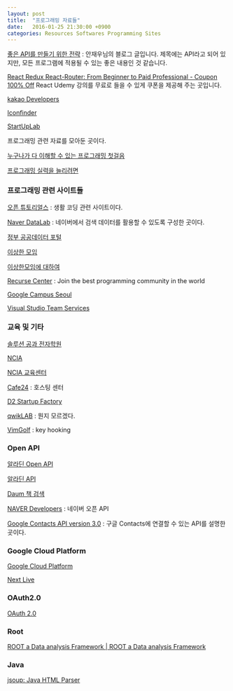 ```yaml
---
layout: post
title:  "프로그래밍 자료들"
date:   2016-01-25 21:30:00 +0900
categories: Resources Softwares Programming Sites
---
```


[좋은 API를 만들기 위한 전략](http://blog.naver.com/saltynut/220731839895) : 안재우님의 블로그 글입니다. 제목에는 API라고 되어 있지만, 모든 프로그램에 적용될 수 있는 좋은 내용인 것 같습니다. 

[React Redux React-Router: From Beginner to Paid Professional - Coupon 100% Off](https://coursehall.com/react-redux-react-router-from-beginner-to-paid-professional-coupon/) React Udemy 강의를 무료로 들을 수 있게 쿠폰을 제공해 주는 곳입니다.

[kakao Developers](https://developers.kakao.com/docs/ios)

[Iconfinder](https://www.iconfinder.com)

[StartUpLab](http://startuplab.co.kr/boards?boardtype=notice)

프로그래밍 관련 자료를 모아둔 곳이다.

[누구나가 다 이해할 수 있는 프로그래밍 첫걸음](http://blog.eairship.kr)

[프로그래밍 실력을 늘리려면](http://jeminency.tistory.com/m/148)

### 프로그래밍 관련 사이트들

[오픈 튜토리얼스](https://www.opentutorials.org) : 생활 코딩 관련 사이트이다.

[Naver DataLab](http://datalab.naver.com) : 네이버에서 검색 데이터를 활용할 수 있도록 구성한 곳이다.

[정부 공공데이터 포털](https://www.data.go.kr/#/L21haW4=)

[이상한 모임](http://blog.weirdx.io)

[이상한모임에 대하여](http://minieetea.com/2015/06/archives/3219)

[Recurse Center](https://www.recurse.com) : Join the best programming community in the world

[Google Campus Seoul](https://www.campus.co/seoul/ko)

[Visual Studio Team Services](https://www.visualstudio.com/ko-kr/products/visual-studio-team-services-vs.aspx)


### 교육 및 기타

[솔루션 공과 전자학원](http://solutionbank.co.kr/curriculum/curriculum04_detail.php?serial_no=27)

[NCIA](http://ncia.kr)

[NCIA 교육센터](http://ncia.kr/edu/)

[Cafe24](http://www.cafe24.com/?controller=product_page&type=server&page=virtual_linux) : 호스팅 센터

[D2 Startup Factory](http://d2startup.com)

[qwikLAB](https://qwiklabs.com/whats_a_lab?locale=en) : 뭔지 모르겠다.

[VimGolf](http://www.vimgolf.com) : key hooking


### Open API

[알라딘 Open API](http://blog.aladin.co.kr/openapi/category/29154402?communitytype=MyPaper)

[알라딘 API](http://www.apistore.co.kr/generalApi/generalApiView.do?general_service_seq=72)

[Daum 책 검색](https://developers.daum.net/services/apis/search/book)

[NAVER Developers](https://developers.naver.com/main) : 네이버 오픈 API

[Google Contacts API version 3.0](https://developers.google.com/google-apps/contacts/v3/) : 구글 Contacts에 연결할 수 있는 API를 설명한 곳이다.


### Google Cloud Platform

[Google Cloud Platform](https://cloud.google.com)

[Next Live](https://cloudwebinars.withgoogle.com/live/next-live)


### OAuth2.0

[OAuth 2.0](http://oauth.net/2/)


### Root

[ROOT a Data analysis Framework | ROOT a Data analysis Framework](https://root.cern.ch/)


### Java

[jsoup: Java HTML Parser](http://jsoup.org)

